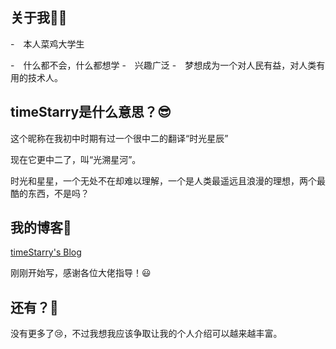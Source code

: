 ## 关于我👩‍💻

-　本人菜鸡大学生

-　什么都不会，什么都想学
-　兴趣广泛
-　梦想成为一个对人民有益，对人类有用的技术人。

## timeStarry是什么意思？😎

这个昵称在我初中时期有过一个很中二的翻译“时光星辰”

现在它更中二了，叫“光溯星河”。

时光和星星，一个无处不在却难以理解，一个是人类最遥远且浪漫的理想，两个最酷的东西，不是吗？

## 我的博客🌌

[timeStarry's Blog](https://timestarry.github.io/)

刚刚开始写，感谢各位大佬指导！😃

## 还有？🍕

没有更多了😢，不过我想我应该争取让我的个人介绍可以越来越丰富。
